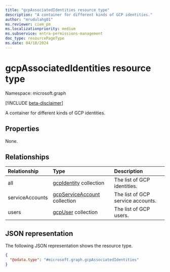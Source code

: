 ```yaml
---
title: "gcpAssociatedIdentities resource type"
description: "A container for different kinds of GCP identities."
author: "mrudulahg01"
ms.reviewer: ciem_pm
ms.localizationpriority: medium
ms.subservice: entra-permissions-management
doc_type: resourcePageType
ms.date: 04/18/2024
---
```


# gcpAssociatedIdentities resource type

Namespace: microsoft.graph

[!INCLUDE [beta-disclaimer](../../includes/beta-disclaimer.md)]

A container for different kinds of GCP identities.

## Properties
None.

## Relationships
|Relationship|Type|Description|
|:---|:---|:---|
|all|[gcpIdentity](../resources/gcpidentity.md) collection|The list of GCP identities.|
|serviceAccounts|[gcpServiceAccount](../resources/gcpserviceaccount.md) collection|The list of GCP service accounts.|
|users|[gcpUser](../resources/gcpuser.md) collection|The list of GCP users.|

## JSON representation
The following JSON representation shows the resource type.
<!-- {
  "blockType": "resource",
  "@odata.type": "microsoft.graph.gcpAssociatedIdentities"
}
-->
``` json
{
  "@odata.type": "#microsoft.graph.gcpAssociatedIdentities"
}
```


